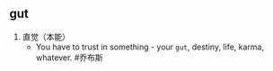 ## gut
1. 直觉（本能）
   * You have to trust in something - your `gut`, destiny, life, karma, whatever. #乔布斯 